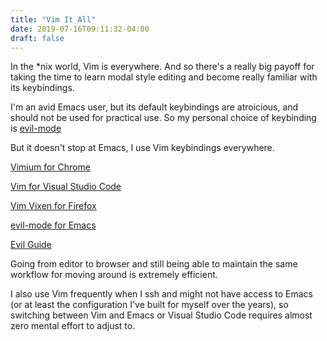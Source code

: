```yaml
---
title: "Vim It All"
date: 2019-07-16T09:11:32-04:00
draft: false 
---
```


In the *nix world, Vim is everywhere. And so there's a really big payoff for taking the time to learn modal style editing and become really familiar with its keybindings.

I'm an avid Emacs user, but its default keybindings
are atroicious, and should not be used for practical use. So my personal choice of keybinding
is [evil-mode](https://github.com/emacs-evil/evil)

But it doesn't stop at Emacs, I use Vim keybindings everywhere.

[Vimium for Chrome](https://chrome.google.com/webstore/detail/vimium/dbepggeogbaibhgnhhndojpepiihcmeb?hl=en "Vimium for Chrome")

[Vim for Visual Studio Code](https://github.com/VSCodeVim/Vim)

[Vim Vixen for Firefox](https://addons.mozilla.org/en-US/firefox/addon/vim-vixen/)

[evil-mode for Emacs](https://github.com/emacs-evil/evil "Evil Mode for Emacs")

[Evil Guide](https://github.com/noctuid/evil-guide)

Going from editor to browser and still being able to maintain the same workflow for
moving around is extremely efficient.

I also use Vim frequently when I ssh and might not have access to Emacs (or at least
the configuration I've built for myself over the years), so switching between Vim
and Emacs or Visual Studio Code requires almost zero mental effort to adjust to.
